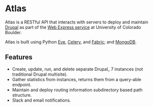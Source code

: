 # Atlas

Atlas is a RESTful API that interacts with servers to deploy and maintain [Drupal](https://www.drupal.org) as part of the [Web Express service](https://github.com/CuBoulder/express) at University of Colorado Boulder.


Atlas is built using Python [Eve](http://python-eve.org), [Celery](http://www.celeryproject.org), and [Fabric](http://www.fabfile.org); and [MongoDB](http://docs.mongodb.org).

## Features

* Create, update, run, and delete separate Drupal_ 7 instances (not traditional Drupal multisite).
* Gather statistics from instances, returns them from a query-able endpoint.
* Maintain and deploy routing information subdirectory based path structure.
* Slack and email notifications.
